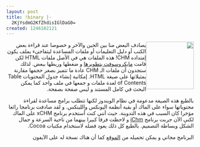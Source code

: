 ```yaml
---
layout: post
title: !binary |-
  2KjYsdmG2KfZhdisIGlDaG0=
created: 1246102121
---
```

<p style="direction: rtl; text-align: right;"><img src="http://www.robinlu.com/ichm/redbird.png" width="128" height="128" name="redbird.png" style="float: right;" id="redbird.png" />يصادف البعض منا بين الحين والآخر و خصوصا عند قراءة بعض الكنب أو دليل التعليمات أو ملفات المساعدة ليتفاجىء بملف يكون إمتداده CHM! هذه الملفات هي في الأصل ملفات HTML لكن قامت <a href="http://en.wikipedia.org/wiki/Microsoft_Compiled_HTML_Help">مايكروسوفت بتطويرها</a> و ضغطها وربطها ببعض. لذلك ستجدون أن ملفات الـ CHM عادة ما تتميز بصغر حجمها مقارنة بمثيلاتها على صيغة HTML. إمكانية إنشاء جدول المحتويات Table of Contents لعدة ملفات و جمعها في ملف واحد كما يمكن البحث في كامل المستند و ليس صفحة بصفحة.</p>
<p style="direction: rtl; text-align: right;">بالطبع هذه الصيغة مدعومة في نظام الويندوز لكنها تتطلب برامج مساعدة لقراءة محتوياتها سواء على الماك أو بقية أنظمة اليونكس واللينكس. و لقد صادفت برنامجا رائعا مؤخرا كان السبب في هذه التدوينة. حيث أنني كنت أستخدم برنامج xCHM على الماك لكني الآن جربت برنامج <a href="http://www.robinlu.com/blog/ichm">iChm</a> و لاحظت فرقا كبيرا بينهما من ناحية السرعة و جمال الشكل وبساطة التصميم. بالطبع كل ذلك يعود فضله لاستخدام مكتبات Cocoa.</p>
<p style="direction: rtl; text-align: right;">البرنامج مجاني و يمكن تحميله من <a href="http://www.robinlu.com/blog/ichm">الموقع</a> كما أن هناك نسخة له على الآيفون</p>
<p style="direction: rtl; text-align: right;"><br /></p>